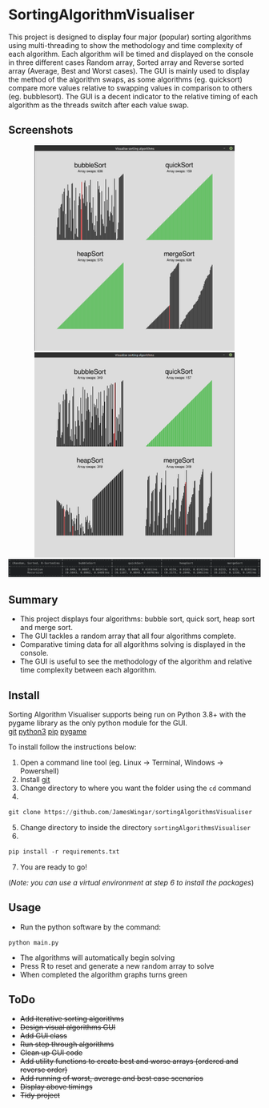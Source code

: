 # SortingAlgorithmVisualiser
This project is designed to display four major (popular) sorting algorithms using multi-threading to show the methodology and time complexity of each algorithm. Each algorithm will be timed and displayed on the console in three different cases Random array, Sorted array and Reverse sorted array (Average, Best and Worst cases). The GUI is mainly used to display the method of the algorithm swaps, as some algorithms (eg. quicksort) compare more values relative to swapping values in comparison to others (eg. bubblesort). The GUI is a decent indicator to the relative timing of each algorithm as the threads switch after each value swap.

## Screenshots
<p align="center">
  <img src="https://github.com/JamesWingar/sortingAlgorithmsVisualiser/blob/master/src/gui-output.png" width="400">
  <img src="https://github.com/JamesWingar/sortingAlgorithmsVisualiser/blob/master/src/gui-output2.png" width="400">
  <img src="https://github.com/JamesWingar/sortingAlgorithmsVisualiser/blob/master/src/console-output.png">
</p>

## Summary
* This project displays four algorithms: bubble sort, quick sort, heap sort and merge sort.
* The GUI tackles a random array that all four algorithms complete.
* Comparative timing data for all algorithms solving is displayed in the console.
* The GUI is useful to see the methodology of the algorithm and relative time complexity between each algorithm.

## Install
Sorting Algorithm Visualiser supports being run on Python 3.8+ with the pygame library as the only python module for the GUI.    
[git](https://git-scm.com/downloads)     [python3](https://www.python.org/download/releases/3.0/)     [pip](https://pypi.org/project/pip/)     [pygame](https://www.pygame.org/)

To install follow the instructions below:
1. Open a command line tool (eg. Linux -> Terminal, Windows -> Powershell)
2. Install [git](https://git-scm.com/downloads)
3. Change directory to where you want the folder using the `cd` command
4. 
```python
git clone https://github.com/JamesWingar/sortingAlgorithmsVisualiser
```
5. Change directory to inside the directory `sortingAlgorithmsVisualiser`
6. 
```python
pip install -r requirements.txt
```
7. You are ready to go!

(*Note: you can use a virtual environment at step 6 to install the packages*)

## Usage
* Run the python software by the command:
```
python main.py
```
* The algorithms will automatically begin solving
* Press R to reset and generate a new random array to solve
* When completed the algorithm graphs turns green

## ToDo
* ~~Add iterative sorting algorithms~~
* ~~Design visual algorithms GUI~~
* ~~Add GUI class~~
* ~~Run step through algorithms~~
* ~~Clean up GUI code~~
* ~~Add utility functions to create best and worse arrays (ordered and reverse order)~~
* ~~Add running of worst, average and best case scenarios~~
* ~~Display above timings~~
* ~~Tidy project~~
